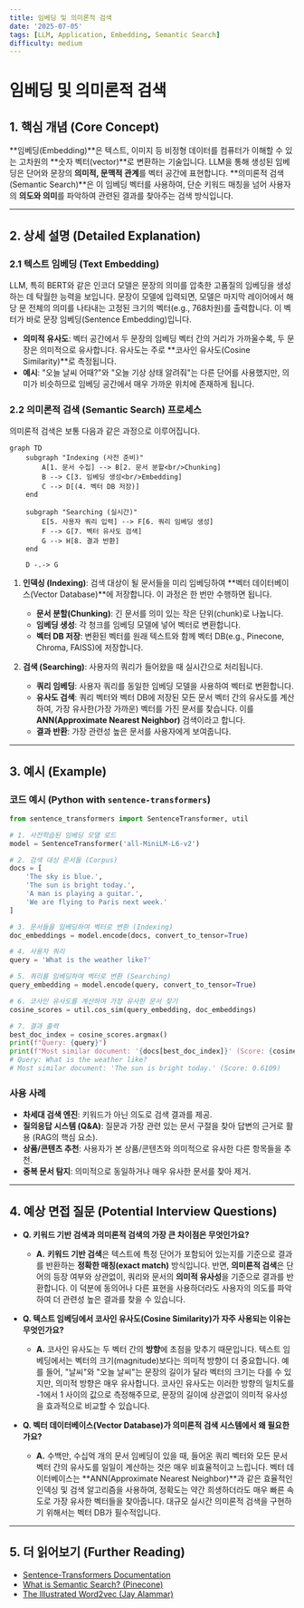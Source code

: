 ```yaml
---
title: 임베딩 및 의미론적 검색
date: '2025-07-05'
tags: [LLM, Application, Embedding, Semantic Search]
difficulty: medium
---
```


# 임베딩 및 의미론적 검색

## 1. 핵심 개념 (Core Concept)

\*\*임베딩(Embedding)\*\*은 텍스트, 이미지 등 비정형 데이터를 컴퓨터가 이해할 수 있는 고차원의 \*\*숫자 벡터(vector)\*\*로 변환하는 기술입니다. LLM을 통해 생성된 임베딩은 단어와 문장의 **의미적, 문맥적 관계**를 벡터 공간에 표현합니다. \*\*의미론적 검색(Semantic Search)\*\*은 이 임베딩 벡터를 사용하여, 단순 키워드 매칭을 넘어 사용자의 **의도와 의미**를 파악하여 관련된 결과를 찾아주는 검색 방식입니다.

______________________________________________________________________

## 2. 상세 설명 (Detailed Explanation)

### 2.1 텍스트 임베딩 (Text Embedding)

LLM, 특히 BERT와 같은 인코더 모델은 문장의 의미를 압축한 고품질의 임베딩을 생성하는 데 탁월한 능력을 보입니다. 문장이 모델에 입력되면, 모델은 마지막 레이어에서 해당 문 전체의 의미를 나타내는 고정된 크기의 벡터(e.g., 768차원)를 출력합니다. 이 벡터가 바로 문장 임베딩(Sentence Embedding)입니다.

- **의미적 유사도**: 벡터 공간에서 두 문장의 임베딩 벡터 간의 거리가 가까울수록, 두 문장은 의미적으로 유사합니다. 유사도는 주로 \*\*코사인 유사도(Cosine Similarity)\*\*로 측정됩니다.
- **예시**: "오늘 날씨 어때?"와 "오늘 기상 상태 알려줘"는 다른 단어를 사용했지만, 의미가 비슷하므로 임베딩 공간에서 매우 가까운 위치에 존재하게 됩니다.

### 2.2 의미론적 검색 (Semantic Search) 프로세스

의미론적 검색은 보통 다음과 같은 과정으로 이루어집니다.

```mermaid
graph TD
    subgraph "Indexing (사전 준비)"
        A[1. 문서 수집] --> B[2. 문서 분할<br/>Chunking]
        B --> C[3. 임베딩 생성<br/>Embedding]
        C --> D[(4. 벡터 DB 저장)]
    end

    subgraph "Searching (실시간)"
        E[5. 사용자 쿼리 입력] --> F[6. 쿼리 임베딩 생성]
        F --> G[7. 벡터 유사도 검색]
        G --> H[8. 결과 반환]
    end

    D -.-> G
```

1. **인덱싱 (Indexing)**: 검색 대상이 될 문서들을 미리 임베딩하여 \*\*벡터 데이터베이스(Vector Database)\*\*에 저장합니다. 이 과정은 한 번만 수행하면 됩니다.

   - **문서 분할(Chunking)**: 긴 문서를 의미 있는 작은 단위(chunk)로 나눕니다.
   - **임베딩 생성**: 각 청크를 임베딩 모델에 넣어 벡터로 변환합니다.
   - **벡터 DB 저장**: 변환된 벡터를 원래 텍스트와 함께 벡터 DB(e.g., Pinecone, Chroma, FAISS)에 저장합니다.

1. **검색 (Searching)**: 사용자의 쿼리가 들어왔을 때 실시간으로 처리됩니다.

   - **쿼리 임베딩**: 사용자 쿼리를 동일한 임베딩 모델을 사용하여 벡터로 변환합니다.
   - **유사도 검색**: 쿼리 벡터와 벡터 DB에 저장된 모든 문서 벡터 간의 유사도를 계산하여, 가장 유사한(가장 가까운) 벡터를 가진 문서를 찾습니다. 이를 **ANN(Approximate Nearest Neighbor)** 검색이라고 합니다.
   - **결과 반환**: 가장 관련성 높은 문서를 사용자에게 보여줍니다.

______________________________________________________________________

## 3. 예시 (Example)

### 코드 예시 (Python with `sentence-transformers`)

```python
from sentence_transformers import SentenceTransformer, util

# 1. 사전학습된 임베딩 모델 로드
model = SentenceTransformer('all-MiniLM-L6-v2')

# 2. 검색 대상 문서들 (Corpus)
docs = [
    'The sky is blue.',
    'The sun is bright today.',
    'A man is playing a guitar.',
    'We are flying to Paris next week.'
]

# 3. 문서들을 임베딩하여 벡터로 변환 (Indexing)
doc_embeddings = model.encode(docs, convert_to_tensor=True)

# 4. 사용자 쿼리
query = 'What is the weather like?'

# 5. 쿼리를 임베딩하여 벡터로 변환 (Searching)
query_embedding = model.encode(query, convert_to_tensor=True)

# 6. 코사인 유사도를 계산하여 가장 유사한 문서 찾기
cosine_scores = util.cos_sim(query_embedding, doc_embeddings)

# 7. 결과 출력
best_doc_index = cosine_scores.argmax()
print(f"Query: {query}")
print(f"Most similar document: '{docs[best_doc_index]}' (Score: {cosine_scores[0][best_doc_index]:.4f})")
# Query: What is the weather like?
# Most similar document: 'The sun is bright today.' (Score: 0.6109)
```

### 사용 사례

- **차세대 검색 엔진**: 키워드가 아닌 의도로 검색 결과를 제공.
- **질의응답 시스템 (Q&A)**: 질문과 가장 관련 있는 문서 구절을 찾아 답변의 근거로 활용 (RAG의 핵심 요소).
- **상품/콘텐츠 추천**: 사용자가 본 상품/콘텐츠와 의미적으로 유사한 다른 항목들을 추천.
- **중복 문서 탐지**: 의미적으로 동일하거나 매우 유사한 문서를 찾아 제거.

______________________________________________________________________

## 4. 예상 면접 질문 (Potential Interview Questions)

- **Q. 키워드 기반 검색과 의미론적 검색의 가장 큰 차이점은 무엇인가요?**

  - **A.** **키워드 기반 검색**은 텍스트에 특정 단어가 포함되어 있는지를 기준으로 결과를 반환하는 **정확한 매칭(exact match)** 방식입니다. 반면, **의미론적 검색**은 단어의 등장 여부와 상관없이, 쿼리와 문서의 **의미적 유사성**을 기준으로 결과를 반환합니다. 이 덕분에 동의어나 다른 표현을 사용하더라도 사용자의 의도를 파악하여 더 관련성 높은 결과를 찾을 수 있습니다.

- **Q. 텍스트 임베딩에서 코사인 유사도(Cosine Similarity)가 자주 사용되는 이유는 무엇인가요?**

  - **A.** 코사인 유사도는 두 벡터 간의 **방향**에 초점을 맞추기 때문입니다. 텍스트 임베딩에서는 벡터의 크기(magnitude)보다는 의미적 방향이 더 중요합니다. 예를 들어, "날씨"와 "오늘 날씨"는 문장의 길이가 달라 벡터의 크기는 다를 수 있지만, 의미적 방향은 매우 유사합니다. 코사인 유사도는 이러한 방향의 일치도를 -1에서 1 사이의 값으로 측정해주므로, 문장의 길이에 상관없이 의미적 유사성을 효과적으로 비교할 수 있습니다.

- **Q. 벡터 데이터베이스(Vector Database)가 의미론적 검색 시스템에서 왜 필요한가요?**

  - **A.** 수백만, 수십억 개의 문서 임베딩이 있을 때, 들어온 쿼리 벡터와 모든 문서 벡터 간의 유사도를 일일이 계산하는 것은 매우 비효율적이고 느립니다. 벡터 데이터베이스는 \*\*ANN(Approximate Nearest Neighbor)\*\*과 같은 효율적인 인덱싱 및 검색 알고리즘을 사용하여, 정확도는 약간 희생하더라도 매우 빠른 속도로 가장 유사한 벡터들을 찾아줍니다. 대규모 실시간 의미론적 검색을 구현하기 위해서는 벡터 DB가 필수적입니다.

______________________________________________________________________

## 5. 더 읽어보기 (Further Reading)

- [Sentence-Transformers Documentation](https://www.sbert.net/)
- [What is Semantic Search? (Pinecone)](https://www.pinecone.io/learn/semantic-search/)
- [The Illustrated Word2vec (Jay Alammar)](https://jalammar.github.io/illustrated-word2vec/)
